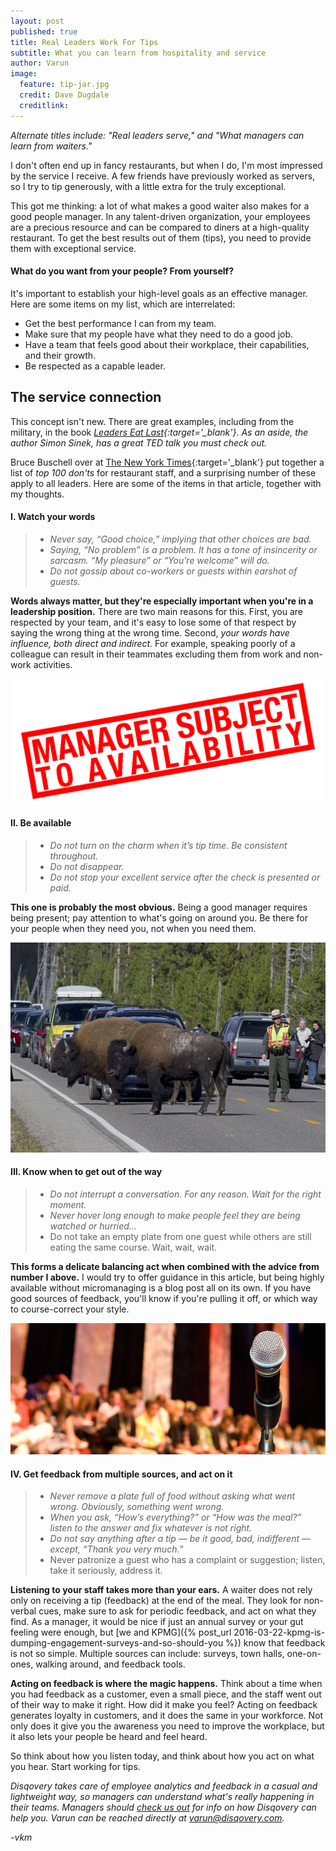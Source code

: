 ```yaml
---
layout: post
published: true
title: Real Leaders Work For Tips
subtitle: What you can learn from hospitality and service
author: Varun
image:
  feature: tip-jar.jpg
  credit: Dave Dugdale
  creditlink:
---
```


_Alternate titles include: "Real leaders serve," and "What managers can learn from waiters."_

I don't often end up in fancy restaurants, but when I do, I'm most impressed by the service I receive. A few friends have previously worked as servers, so I try to tip generously, with a little extra for the truly exceptional.

This got me thinking: a lot of what makes a good waiter also makes for a good people manager. In any talent-driven organization, your employees are a precious resource and can be compared to diners at a high-quality restaurant. To get the best results out of them (tips), you need to provide them with exceptional service.

#### What do you want from your people? From yourself?

It's important to establish your high-level goals as an effective manager. Here are some items on my list, which are interrelated:

* Get the best performance I can from my team.
* Make sure that my people have what they need to do a good job.
* Have a team that feels good about their workplace, their capabilities, and their growth.
* Be respected as a capable leader.

## The service connection

This concept isn't new. There are great examples, including from the military, in the book *[Leaders Eat Last](https://www.amazon.com/gp/product/1591845327/ref=as_li_tl?ie=UTF8&camp=1789&creative=9325&creativeASIN=1591845327&linkCode=as2&tag=varmeh-20&linkId=5c7f7808ddd31482a4d03f69428f025e){:target='_blank'}*. *As an aside, the author Simon Sinek, has a great TED talk you must check out.*

Bruce Buschell over at [The New York Times](http://boss.blogs.nytimes.com/2009/10/29/one-hundred-things-restaurant-staffers-should-never-do-part-one/){:target='_blank'} put together a list of *top 100 don'ts* for restaurant staff, and a surprising number of these apply to all leaders. Here are some of the items in that article, together with my thoughts.

#### I. Watch your words

> * *Never say, “Good choice,” implying that other choices are bad.*
> * *Saying, “No problem” is a problem. It has a tone of insincerity or sarcasm. “My pleasure” or “You’re welcome” will do.*
> * *Do not gossip about co-workers or guests within earshot of guests.*

**Words always matter, but they're especially important when you're in a leadership position.** There are two main reasons for this. First, you are respected by your team, and it's easy to lose some of that respect by saying the wrong thing at the wrong time. Second, *your words have influence, both direct and indirect*. For example, speaking poorly of a colleague can result in their teammates excluding them from work and non-work activities.

![you need to stay available](/images/2016/09/availability.png)

#### II. Be available

> * *Do not turn on the charm when it’s tip time. Be consistent throughout.*
> * *Do not disappear.*
> * *Do not stop your excellent service after the check is presented or paid.*

**This one is probably the most obvious.** Being a good manager requires being present; pay attention to what's going on around you. Be there for your people when they need you, not when you need them.

![get out of the way!](/images/2016/09/outoftheway.jpg)

#### III. Know when to get out of the way

> * *Do not interrupt a conversation. For any reason. Wait for the right moment.*
> * *Never hover long enough to make people feel they are being watched or hurried…*
> * Do not take an empty plate from one guest while others are still eating the same course. Wait, wait, wait.

**This forms a delicate balancing act when combined with the advice from number I above.** I would try to offer guidance in this article, but being highly available without micromanaging is a blog post all on its own. If you have good sources of feedback, you'll know if you're pulling it off, or which way to course-correct your style.

![get feedback in many ways](/images/2016/09/townhall2.jpg)

#### IV. Get feedback from multiple sources, and act on it

> * *Never remove a plate full of food without asking what went wrong. Obviously, something went wrong.*
> * *When you ask, “How’s everything?” or “How was the meal?” listen to the answer and fix whatever is not right.*
> * *Do not say anything after a tip — be it good, bad, indifferent — except, “Thank you very much.”*
> * Never patronize a guest who has a complaint or suggestion; listen, take it seriously, address it.

**Listening to your staff takes more than your ears.** A waiter does not rely only on receiving a tip (feedback) at the end of the meal. They look for non-verbal cues, make sure to ask for periodic feedback, and act on what they find. As a manager, it would be nice if just an annual survey or your gut feeling were enough, but [we and KPMG]({% post_url 2016-03-22-kpmg-is-dumping-engagement-surveys-and-so-should-you %}) know that feedback is not so simple. Multiple sources can include: surveys, town halls, one-on-ones, walking around, and feedback tools.

**Acting on feedback is where the magic happens.** Think about a time when you had feedback as a customer, even a small piece, and the staff went out of their way to make it right. How did it make you feel? Acting on feedback generates loyalty in customers, and it does the same in your workforce. Not only does it give you the awareness you need to improve the workplace, but it also lets your people be heard and feel heard.

So think about how you listen today, and think about how you act on what you hear. Start working for tips.

_Disqovery takes care of employee analytics and feedback in a casual and lightweight way, so managers can understand what's really happening in their teams. Managers should [check us out](http://www.disqovery.com/) for info on how Disqovery can help you. Varun can be reached directly at [varun@disqovery.com](mailto:varun@disqovery.com)._

*-vkm*